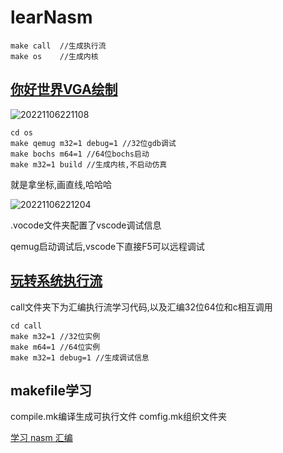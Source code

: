 # learNasm

```shell
make call  //生成执行流
make os    //生成内核
```

## [你好世界VGA绘制](https://blog.ours1984.top/posts/sets/)

![20221106221108](https://pic.ours1984.top/img/20221106221108.png!shuiyin)

```shell
cd os
make qemug m32=1 debug=1 //32位gdb调试
make bochs m64=1 //64位bochs启动
make m32=1 build //生成内核,不启动仿真
```

就是拿坐标,画直线,哈哈哈

![20221106221204](https://pic.ours1984.top/img/20221106221204.png!shuiyin)

.vocode文件夹配置了vscode调试信息

qemug启动调试后,vscode下直接F5可以远程调试

## [玩转系统执行流](https://blog.ours1984.top/posts/enterl/)

call文件夹下为汇编执行流学习代码,以及汇编32位64位和c相互调用

```shell
cd call
make m32=1 //32位实例
make m64=1 //64位实例
make m32=1 debug=1 //生成调试信息
```

## makefile学习

compile.mk编译生成可执行文件
comfig.mk组织文件夹

[学习 nasm 汇编](https://blog.ours1984.top/posts/huibian/)
